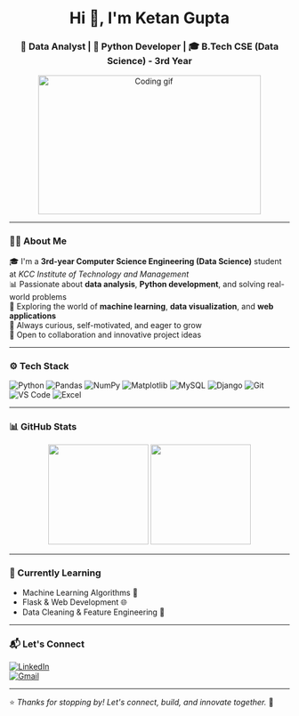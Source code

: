 <h1 align="center">Hi 👋, I'm Ketan Gupta</h1>
<h3 align="center">🚀 Data Analyst | 🐍 Python Developer | 🎓 B.Tech CSE (Data Science) - 3rd Year</h3>

<p align="center">
  <img src="https://media.giphy.com/media/qgQUggAC3Pfv687qPC/giphy.gif" width="400" height="250" alt="Coding gif"/>
</p>

---

### 🧑‍💻 About Me

🎓 I'm a **3rd-year Computer Science Engineering (Data Science)** student at *KCC Institute of Technology and Management*  
📊 Passionate about **data analysis**, **Python development**, and solving real-world problems  
🚀 Exploring the world of **machine learning**, **data visualization**, and **web applications**  
🧠 Always curious, self-motivated, and eager to grow  
🤝 Open to collaboration and innovative project ideas

---

### ⚙️ Tech Stack

![Python](https://img.shields.io/badge/-Python-3776AB?style=for-the-badge&logo=python&logoColor=white)
![Pandas](https://img.shields.io/badge/-Pandas-150458?style=for-the-badge&logo=pandas&logoColor=white)
![NumPy](https://img.shields.io/badge/-NumPy-013243?style=for-the-badge&logo=numpy)
![Matplotlib](https://img.shields.io/badge/-Matplotlib-11557C?style=for-the-badge&logo=matplotlib&logoColor=white)
![MySQL](https://img.shields.io/badge/-MySQL-005C84?style=for-the-badge&logo=mysql&logoColor=white)
![Django](https://img.shields.io/badge/-Django-092E20?style=for-the-badge&logo=django&logoColor=white)
![Git](https://img.shields.io/badge/-Git-F05032?style=for-the-badge&logo=git&logoColor=white)
![VS Code](https://img.shields.io/badge/-VS%20Code-007ACC?style=for-the-badge&logo=visual-studio-code&logoColor=white)
![Excel](https://img.shields.io/badge/-Excel-217346?style=for-the-badge&logo=microsoft-excel&logoColor=white)

---

### 📊 GitHub Stats

<p align="center">
  <img src="https://github-readme-stats.vercel.app/api?username=imk3tan&show_icons=true&theme=tokyonight" height="180px"/>
  <img src="https://github-readme-stats.vercel.app/api/top-langs/?username=imk3tan&layout=compact&theme=tokyonight" height="180px"/>
</p>

---

### 🌱 Currently Learning

- Machine Learning Algorithms 🤖  
- Flask & Web Development 🌐  
- Data Cleaning & Feature Engineering 🧹  

---

### 📬 Let's Connect

[![LinkedIn](https://img.shields.io/badge/-LinkedIn-blue?style=for-the-badge&logo=linkedin&logoColor=white)](https://www.linkedin.com/in/ketangupta-)  
[![Gmail](https://img.shields.io/badge/-Gmail-D14836?style=for-the-badge&logo=gmail&logoColor=white)](mailto:ketangupta889@gmail.com)

---

⭐ *Thanks for stopping by! Let's connect, build, and innovate together.* 🚀
